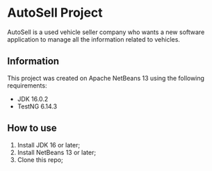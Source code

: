 # AutoSell Project
AutoSell is a used vehicle seller company who wants a new software application to manage all the information related to vehicles.
  

## Information
This project was created on Apache NetBeans 13 using the following requirements:
* JDK 16.0.2
* TestNG 6.14.3

## How to use
1. Install JDK 16 or later;
2. Install NetBeans 13 or later;
3. Clone this repo;